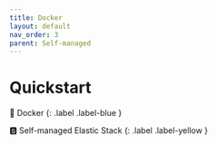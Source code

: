 ```yaml
---
title: Docker
layout: default
nav_order: 3
parent: Self-managed
---
```


# Quickstart

🐳 Docker
{: .label .label-blue }

🆂 Self-managed Elastic Stack
{: .label .label-yellow }
